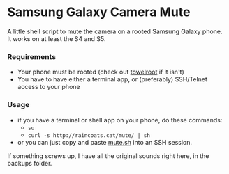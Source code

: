 Samsung Galaxy Camera Mute
==========================

A little shell script to mute the camera on a rooted Samsung Galaxy phone. It works on at least the S4 and S5.

### Requirements
- Your phone must be rooted (check out [towelroot](https://towelroot.com/) if it isn't)
- You have to have either a terminal app, or (preferably) SSH/Telnet access to your phone

### Usage
 - if you have a terminal or shell app on your phone, do these commands:
   - `su`
   - `curl -s http://raincoats.cat/mute/ | sh`
 - or you can just copy and paste [mute.sh](http://raincoats.cat/mute/) into an SSH session.

If something screws up, I have all the original sounds right here, in the backups folder.
